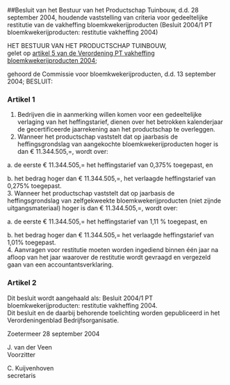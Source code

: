 <meta http-equiv='Content-Type' content='text/html; charset=utf-8' />

##Besluit van het Bestuur van het Productschap Tuinbouw, d.d. 28 september 2004, houdende vaststelling van criteria voor gedeeltelijke restitutie van de vakheffing bloemkwekerijproducten (Besluit 2004/1 PT bloemkwekerijproducten: restitutie vakheffing 2004)

HET BESTUUR VAN HET PRODUCTSCHAP TUINBOUW,  
gelet op [artikel 5 van de Verordening PT vakheffing bloemkwekerijproducten 2004](../../../../../../../../../pbo/verordening/pt/vakheffing/bloemkwekerijproducten/2004/BWBR0015305/README.md);

gehoord de Commissie voor bloemkwekerijproducten, d.d. 13 september 2004;
BESLUIT:    

### Artikel  1  

1.  Bedrijven die in aanmerking willen komen voor een gedeeltelijke verlaging van het heffingstarief, dienen over het betrokken kalenderjaar de gecertificeerde jaarrekening aan het productschap te overleggen.   
2.  Wanneer het productschap vaststelt dat op jaarbasis de heffingsgrondslag van aangekochte bloemkwekerijproducten hoger is dan € 11.344.505,=, wordt over: 

a. de eerste € 11.344.505,= het heffingstarief van 0,375% toegepast, en  

b. het bedrag hoger dan € 11.344.505,=, het verlaagde heffingstarief van 0,275% toegepast.     
3.  Wanneer het productschap vaststelt dat op jaarbasis de heffingsgrondslag van zelfgekweekte bloemkwekerijproducten (niet zijnde uitgangsmateriaal) hoger is dan € 11.344.505,=, wordt over: 

a. de eerste € 11.344.505,= het heffingstarief van 1,11 % toegepast, en  

b. het bedrag hoger dan € 11.344.505,= het verlaagde heffingstarief van 1,01% toegepast.     
4.  Aanvragen voor restitutie moeten worden ingediend binnen één jaar na afloop van het jaar waarover de restitutie wordt gevraagd en vergezeld gaan van een accountantsverklaring.   

### Artikel  2  

Dit besluit wordt aangehaald als: Besluit 2004/1 PT bloemkwekerijproducten: restitutie vakheffing 2004.  
Dit besluit en de daarbij behorende toelichting worden gepubliceerd in het Verordeningenblad Bedrijfsorganisatie.   

Zoetermeer 
28 september 2004    

J. van der Veen  
Voorzitter  

C. Kuijvenhoven  
secretaris     
